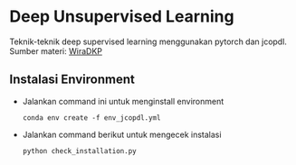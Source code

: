 # Deep Unsupervised Learning

Teknik-teknik deep supervised learning menggunakan pytorch dan jcopdl. Sumber materi: [WiraDKP](https://github.com/WiraDKP/deep_learning)

## Instalasi Environment

- Jalankan command ini untuk menginstall environment
  ```
  conda env create -f env_jcopdl.yml
  ```
- Jalankan command berikut untuk mengecek instalasi
  ```
  python check_installation.py
  ```
